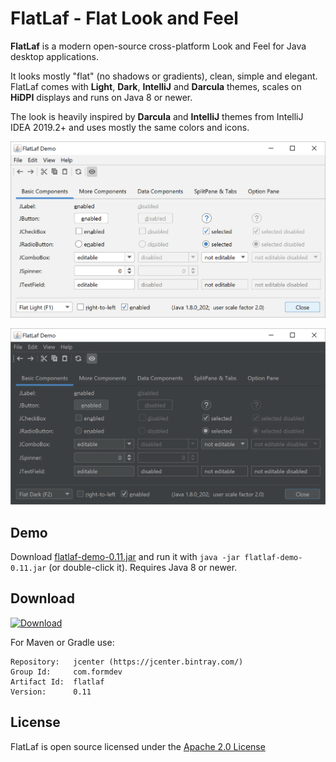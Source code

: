 FlatLaf - Flat Look and Feel
============================

**FlatLaf** is a modern open-source cross-platform Look and Feel for Java
desktop applications.

It looks mostly "flat" (no shadows or gradients), clean, simple and elegant.
FlatLaf comes with **Light**, **Dark**, **IntelliJ** and **Darcula** themes,
scales on **HiDPI** displays and runs on Java 8 or newer.

The look is heavily inspired by **Darcula** and **IntelliJ** themes from
IntelliJ IDEA 2019.2+ and uses mostly the same colors and icons.

![Flat Light Demo](images/FlatLightDemo.png)

![Flat Dark Demo](images/FlatDarkDemo.png)


Demo
----

Download
[flatlaf-demo-0.11.jar](https://download.formdev.com/flatlaf/flatlaf-demo-0.11.jar)
and run it with `java -jar flatlaf-demo-0.11.jar` (or double-click it). Requires
Java 8 or newer.


Download
--------

[ ![Download](https://api.bintray.com/packages/jformdesigner/flatlaf/flatlaf/images/download.svg) ](https://bintray.com/jformdesigner/flatlaf/flatlaf/_latestVersion)

For Maven or Gradle use:

    Repository:   jcenter (https://jcenter.bintray.com/) 
    Group Id:     com.formdev
    Artifact Id:  flatlaf
    Version:      0.11


License
-------

FlatLaf is open source licensed under the [Apache 2.0 License](LICENSE)
